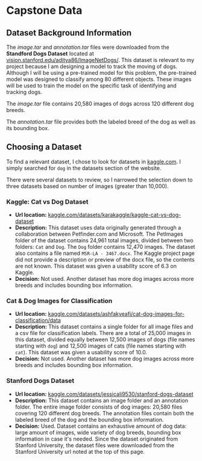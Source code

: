 # Capstone Data

## Dataset Background Information

The *image.tar* and *annotation.tar* files were downloaded from the **Standford Dogs Dataset** located at [vision.stanford.edu/aditya86/ImageNetDogs/](http://vision.stanford.edu/aditya86/ImageNetDogs/). This dataset is relevant to my project because I am designing a model to track the moving of dogs. Although I will be using a pre-trained model for this problem, the pre-trained model was designed to classify among 80 different objects. These images will be used to train the model on the specific task of identifying and tracking dogs.

The *image.tar* file contains 20,580 images of dogs across 120 different dog breeds. 

The *annotation.tar* file provides both the labeled breed of the dog as well as its bounding box.

## Choosing a Dataset

To find a relevant dataset, I chose to look for datasets in [kaggle.com](kaggle.com). I simply searched for `dog` in the datasets section of the website.

There were several datasets to review, so I narrowed the selection down to three datasets based on number of images (greater than 10,000).

### Kaggle: Cat vs Dog Dataset
* **Url location:** [kaggle.com/datasets/karakaggle/kaggle-cat-vs-dog-dataset](https://www.kaggle.com/datasets/karakaggle/kaggle-cat-vs-dog-dataset)
* **Description:** This dataset uses data originally generated through a collaboration between Petfinder.com and Microsoft. The PetImages folder of the dataset contains 24,961 total images, divided between two folders: `Cat` and `Dog`. The `Dog` folder contains 12,470 images. The dataset also contains a file named `MSR-LA - 3467.docx`. The Kaggle project page did not provide a description or preview of the docx file, so the contents are not known. This dataset was given a usability score of 6.3 on Kaggle.
* **Decision:** Not used. Another dataset has more dog images across more breeds and includes bounding box information. 

### Cat & Dog Images for Classification
* **Url location:** [kaggle.com/datasets/ashfakyeafi/cat-dog-images-for-classification/data](https://www.kaggle.com/datasets/ashfakyeafi/cat-dog-images-for-classification/data)
* **Description:** This dataset contains a single folder for all image files and a csv file for classification labels. There are a total of 25,000 images in this dataset, divided equally between 12,500 images of dogs (file names starting with `dog`) and 12,500 images of cats (file names starting with `cat`). This dataset was given a usability score of 10.0.
* **Decision:** Not used. Another dataset has more dog images across more breeds and includes bounding box information.

### Stanford Dogs Dataset
* **Url location:** [kaggle.com/datasets/jessicali9530/stanford-dogs-dataset](https://www.kaggle.com/datasets/jessicali9530/stanford-dogs-dataset)
* **Description:** This dataset contains an image folder and an annotation folder. The entire image folder consists of dog images: 20,580 files covering 120 different dog breeds. The annotation files contain both the labeled breed of the dog and the bounding box information.
* **Decision:** Used. Dataset contains an exhaustive amount of dog data: large amount of images, wide variety of dog breeds, bounding box information in case it's needed. Since the dataset originated from Stanford University, the dataset files were downloaded from the Stanford University url noted at the top of this page.
